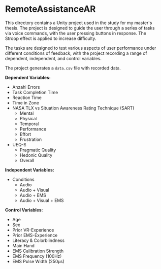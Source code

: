 # RemoteAssistanceAR

This directory contains a Unity project used in the study for my master's thesis. The project is designed to guide the user through a series of tasks via voice commands, with the user pressing buttons in response. The Stroop effect is applied to increase difficulty. 

The tasks are designed to test various aspects of user performance under different conditions of feedback, with the project recording a range of dependent, independent, and control variables.

The project generates a `data.csv` file with recorded data.

**Dependent Variables:**
- Anzahl Errors
- Task Completion Time
- Reaction Time
- Time in Zone
- NASA TLX vs Situation Awareness Rating Technique (SART)
  - Mental
  - Physical
  - Temporal
  - Performance
  - Effort
  - Frustration
- UEQ-S
  - Pragmatic Quality
  - Hedonic Quality
  - Overall

**Independent Variables:**
- Conditions
  - Audio
  - Audio + Visual
  - Audio + EMS
  - Audio + Visual + EMS

**Control Variables:**
- Age
- Sex
- Prior VR-Experience
- Prior EMS-Experience
- Literacy & Colorblindness 
- Main Hand
- EMS Calibration Strength
- EMS Frequency (100Hz)
- EMS Pulse Width (250µs)

